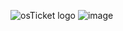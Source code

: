 <img src="https://![image]
" alt="osTicket logo"/>
![image](https://github.com/joshuaiharris/active-directory/assets/155191517/3f64b2dd-481c-4455-b18f-ed423ad7cc45)
